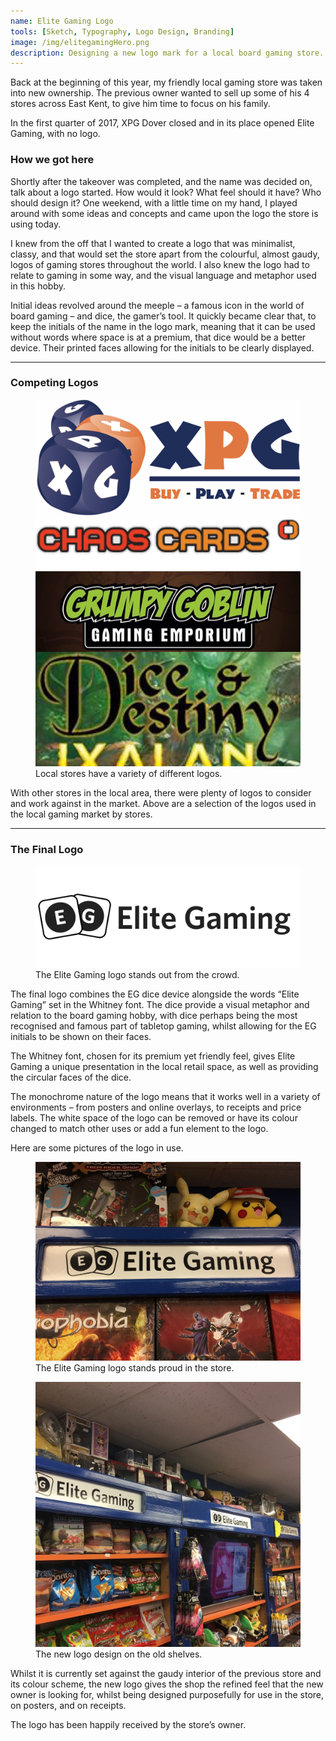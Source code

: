 ```yaml
---
name: Elite Gaming Logo
tools: [Sketch, Typography, Logo Design, Branding]
image: /img/elitegamingHero.png
description: Designing a new logo mark for a local board gaming store.
---
```


Back at the beginning of this year, my friendly local gaming store was taken into new ownership. The previous owner wanted to sell up some of his 4 stores across East Kent, to give him time to focus on his family.

In the first quarter of 2017, XPG Dover closed and in its place opened Elite Gaming, with no logo.

### How we got here
Shortly after the takeover was completed, and the name was decided on, talk about a logo started. How would it look? What feel should it have? Who should design it? One weekend, with a little time on my hand, I played around with some ideas and concepts and came upon the logo the store is using today.

I knew from the off that I wanted to create a logo that was minimalist, classy, and that would set the store apart from the colourful, almost gaudy, logos of gaming stores throughout the world. I also knew the logo had to relate to gaming in some way, and the visual language and metaphor used in this hobby.

Initial ideas revolved around the meeple – a famous icon in the world of board gaming – and dice, the gamer’s tool. It quickly became clear that, to keep the initials of the name in the logo mark, meaning that it can be used without words where space is at a premium, that dice would be a better device. Their printed faces allowing for the initials to be clearly displayed.

<hr />

### Competing Logos

<figure class="figure d-block text-center">
  <img src="/img/elite-gaming-logo/eliteGamingCompetition.png" class="figure-img img-fluid rounded" alt="An image of competing logos from other local gaming stores.">
  <figcaption class="figure-caption text-center">Local stores have a variety of different logos.</figcaption>
</figure>

With other stores in the local area, there were plenty of logos to consider and work against in the market. Above are a selection of the logos used in the local gaming market by stores.

<hr />

### The Final Logo

<figure class="figure d-block text-center">
  <img src="/img/elite-gaming-logo/eliteGamingLogo.png" class="figure-img img-fluid rounded" alt="The Elite Gaming EG Dice logo with accompanying letters in black.">
  <figcaption class="figure-caption text-center">The Elite Gaming logo stands out from the crowd.</figcaption>
</figure>

The final logo combines the EG dice device alongside the words “Elite Gaming” set in the Whitney font. The dice provide a visual metaphor and relation to the board gaming hobby, with dice perhaps being the most recognised and famous part of tabletop gaming, whilst allowing for the EG initials to be shown on their faces.

The Whitney font, chosen for its premium yet friendly feel, gives Elite Gaming a unique presentation in the local retail space, as well as providing the circular faces of the dice.

The monochrome nature of the logo means that it works well in a variety of environments – from posters and online overlays, to receipts and price labels. The white space of the logo can be removed or have its colour changed to match other uses or add a fun element to the logo.

Here are some pictures of the logo in use.

<figure class="figure d-block text-center">
  <img src="/img/elite-gaming-logo/eliteGamingInStore.jpeg" class="figure-img img-fluid rounded" alt="The new logo took pride of place on the shelves in the store.">
  <figcaption class="figure-caption text-center">The Elite Gaming logo stands proud in the store.</figcaption>
</figure>

<figure class="figure d-block text-center">
  <img src="/img/elite-gaming-logo/eliteGamingShelves.jpeg" class="figure-img img-fluid rounded" alt="The new logo took pride of place on the shelves in the store.">
  <figcaption class="figure-caption text-center">The new logo design on the old shelves.</figcaption>
</figure>

Whilst it is currently set against the gaudy interior of the previous store and its colour scheme, the new logo gives the shop the refined feel that the new owner is looking for, whilst being designed purposefully for use in the store, on posters, and on receipts.

The logo has been happily received by the store’s owner.
